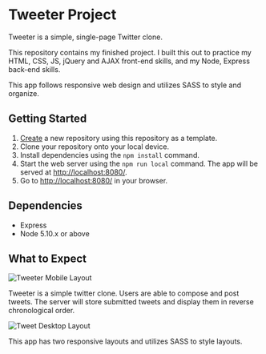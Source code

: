 # Tweeter Project

Tweeter is a simple, single-page Twitter clone.

This repository contains my finished project. I built this out to practice my HTML, CSS, JS, jQuery and AJAX front-end skills, and my Node, Express back-end skills.

This app follows responsive web design and utilizes SASS to style and organize.

## Getting Started

1. [Create](https://docs.github.com/en/repositories/creating-and-managing-repositories/creating-a-repository-from-a-template) a new repository using this repository as a template.
2. Clone your repository onto your local device.
3. Install dependencies using the `npm install` command.
4. Start the web server using the `npm run local` command. The app will be served at <http://localhost:8080/>.
5. Go to <http://localhost:8080/> in your browser.

## Dependencies

- Express
- Node 5.10.x or above

## What to Expect

![Tweeter Mobile Layout](/images/Tweeter-Mobile_Layout.JPG)

Tweeter is a simple twitter clone. Users are able to compose and post tweets. The server will store submitted tweets and display them in reverse chronological order.

![Tweet Desktop Layout](/images/Tweeter-Desktop_Layout.JPG)

This app has two responsive layouts and utilizes SASS to style layouts.
